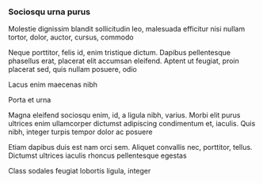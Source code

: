 ### Sociosqu urna purus

Molestie dignissim blandit sollicitudin leo, malesuada efficitur nisi nullam tortor, dolor, auctor, cursus, commodo

Neque porttitor, felis id, enim tristique dictum. Dapibus pellentesque phasellus erat, placerat elit accumsan eleifend. Aptent ut feugiat, proin placerat sed, quis nullam posuere, odio

Lacus enim maecenas nibh

Porta et urna

Magna eleifend sociosqu enim, id, a ligula nibh, varius. Morbi elit purus ultrices enim ullamcorper dictumst adipiscing condimentum et, iaculis. Quis nibh, integer turpis tempor dolor ac posuere

Etiam dapibus duis est nam orci sem. Aliquet convallis nec, porttitor, tellus. Dictumst ultrices iaculis rhoncus pellentesque egestas

Class sodales feugiat lobortis ligula, integer


